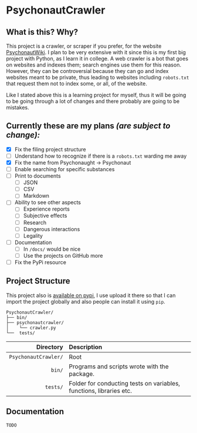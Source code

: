 # PsychonautCrawler
## What is this? Why?
This project is a crawler, or scraper if you prefer, for the website [PsychonautWiki](https://psychonautwiki.org/). I plan to be very extensive with it since this is my first big project with Python, as I learn it in college. A web crawler is a bot that goes on websites and indexes them; search engines use them for this reason. However, they can be controversial because they can go and index websites meant to be private, thus leading to websites including ``robots.txt`` that request them not to index some, or all, of the website.

Like I stated above this is a learning project for myself, thus it will be going to be going through a lot of changes and there probably are going to be mistakes.


## Currently these are my plans *(are subject to change):*
- [x] Fix the filing project structure
- [ ] Understand how to recognize if there is a ``robots.txt`` warding me away
- [x] Fix the name from Psychonaught -> Psychonaut
- [ ]  Enable searching for specific substances
- [ ] Print to documents
	- [ ] JSON
	- [ ] CSV
	- [ ] Markdown
- [ ] Ability to see other aspects
	- [ ] Experience reports
	- [ ] Subjective effects
	- [ ] Research
	- [ ] Dangerous interactions
	- [ ] Legality
- [ ] Documentation
	- [ ] In ``/docs/`` would be nice
	- [ ] Use the projects on GitHub more
- [ ] Fix the PyPi resource

## Project Structure
This project also is [available on pypi](https://pypi.org/project/psychonaughtcrawler/), I use upload it there so that I can import the project globally and also people can install it using ``pip``.

```
PsychonautCrawler/
├── bin/
├── psychonautcrawler/
│	 └── crawler.py
└──  tests/
```
 
| Directory | Description |
|--:|:--|
| ``PsychonautCrawler/``  | Root  |
| ``bin/`` | Programs and scripts wrote  with the package.|
| ``tests/`` | Folder for conducting tests on variables, functions, libraries etc.|

## Documentation
``TODO``
